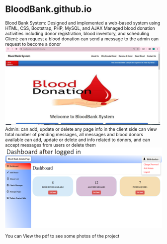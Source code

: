 # BloodBank.github.io
Blood Bank System:
    Designed and implemented a web-based system using HTML, CSS, Bootstrap, PHP, MySQL, and AJAX
    Managed blood donation activities including donor registration, blood inventory, and scheduling
Client:
    can request a blood donation
    can send a message to the admin
    can request to become a donor
    ![](client.png)
 Admin:
     can add, update or delete any page info in the client side
     can view total number of pending messages, all messages and blood donors available
     can add, update or delete and info related to donors, and can accept messages from users or delete them
![](admin.png)

You can View the pdf to see some photos of the project
